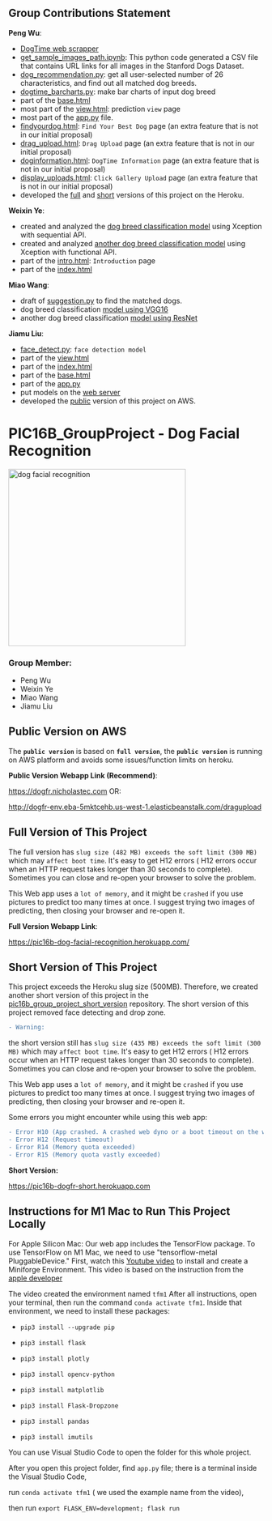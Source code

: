## **Group Contributions Statement**

**Peng Wu**:

- [DogTime web scrapper](https://github.com/PengWu2626/PIC16B_GroupProject/tree/main/DogTime_scraper)
- [get_sample_images_path.ipynb](https://github.com/PengWu2626/PIC16B_GroupProject/blob/main/data/get_sample_images_path.ipynb): This python code generated a CSV file that contains URL links for all images in the Stanford Dogs Dataset.
- [dog_recommendation.py](https://github.com/PengWu2626/PIC16B_GroupProject/blob/main/src/dog_recommendation.py): get all user-selected number of 26 characteristics, and find out all matched dog breeds.
- [dogtime_barcharts.py](https://github.com/PengWu2626/PIC16B_GroupProject/blob/main/src/dogtime_barcharts.py): make bar charts of input dog breed
- part of the [base.html](https://github.com/PengWu2626/PIC16B_GroupProject/blob/main/templates/base.html)
- most part of the [view.html](https://github.com/PengWu2626/PIC16B_GroupProject/blob/main/templates/view.html): prediction `view` page
- most part of the [app.py](https://github.com/PengWu2626/PIC16B_GroupProject/blob/main/app.py) file.
- [findyourdog.html](https://github.com/PengWu2626/PIC16B_GroupProject/blob/main/templates/findyourdog.html): `Find Your Best Dog` page (an extra feature that is not in our initial proposal)
- [drag_upload.html](https://github.com/PengWu2626/PIC16B_GroupProject/blob/main/templates/drag_upload.html): `Drag Upload` page (an extra feature that is not in our initial proposal)
- [doginformation.html](https://github.com/PengWu2626/PIC16B_GroupProject/blob/main/templates/doginformation.html): `DogTime Information` page (an extra feature that is not in our initial proposal)
- [display_uploads.html](https://github.com/PengWu2626/PIC16B_GroupProject/blob/main/templates/display_uploads.html): `Click Gallery Upload` page (an extra feature that is not in our initial proposal)
- developed the [full](https://pic16b-dog-facial-recognition.herokuapp.com/) and [short](https://pic16b-dogfr-short.herokuapp.com) versions of this project on the Heroku.

**Weixin Ye**:

- created and analyzed the [dog breed classification model](https://github.com/PengWu2626/PIC16B_GroupProject/blob/main/data/Model1.ipynb) using Xception with sequential API.
- created and analyzed [another dog breed classification model](https://github.com/PengWu2626/PIC16B_GroupProject/blob/main/data/Model2.ipynb) using Xception with functional API.
- part of the [intro.html](https://github.com/PengWu2626/PIC16B_GroupProject/blob/main/templates/intro.html): `Introduction` page
- part of the [index.html](https://github.com/PengWu2626/PIC16B_GroupProject/blob/main/templates/index.html)

**Miao Wang**:

- draft of [suggestion.py](https://github.com/PengWu2626/pic16b_group_project_short_version/blob/main/src/suggestion.py) to find the matched dogs.
- dog breed classification [model using VGG16](https://github.com/PengWu2626/PIC16B_GroupProject/blob/main/data/vgg16%20and%20ResNet.ipynb)
- another dog breed classification [model using ResNet](https://github.com/PengWu2626/PIC16B_GroupProject/blob/main/data/vgg16%20and%20ResNet.ipynb)

**Jiamu Liu**:

- [face_detect.py](https://github.com/PengWu2626/PIC16B_GroupProject/blob/main/src/face_detect.py): `face detection model`
- part of the [view.html](https://github.com/PengWu2626/PIC16B_GroupProject/blob/main/templates/view.html)
- part of the [index.html](https://github.com/PengWu2626/PIC16B_GroupProject/blob/main/templates/index.html)
- part of the [base.html](https://github.com/PengWu2626/PIC16B_GroupProject/blob/main/templates/base.html)
- part of the [app.py](https://github.com/PengWu2626/PIC16B_GroupProject/blob/main/app.py)
- put models on the [web server](https://dogfr.nicholastec.com/data/)
- developed the [public](http://dogfr-env.eba-5mktcehb.us-west-1.elasticbeanstalk.com/) version of this project on AWS.

# PIC16B_GroupProject - Dog Facial Recognition

<img src="https://humanepro.org/sites/default/files/styles/article_new/public/images/post/Scoop_FaceValue_cover.jpg" alt="dog facial recognition" width="350"/>

### Group Member:

- Peng Wu
- Weixin Ye
- Miao Wang
- Jiamu Liu

## Public Version on AWS

The **`public version`** is based on **`full version`**, the **`public version`** is running on AWS platform and avoids some issues/function limits on heroku.

**Public Version Webapp Link (Recommend)**:

https://dogfr.nicholastec.com OR:

http://dogfr-env.eba-5mktcehb.us-west-1.elasticbeanstalk.com/dragupload

## Full Version of This Project

The full version has `slug size (482 MB) exceeds the soft limit (300 MB)` which may `affect boot time`.
It's easy to get H12 errors ( H12 errors occur when an HTTP request takes longer than 30 seconds to complete).
Sometimes you can close and re-open your browser to solve the problem.

This Web app uses a `lot of memory`, and it might be `crashed` if you use pictures to predict too many times at once. I suggest trying two images of predicting, then closing your browser and re-open it.

**Full Version Webapp Link**:

https://pic16b-dog-facial-recognition.herokuapp.com/

## Short Version of This Project

This project exceeds the Heroku slug size (500MB). Therefore, we created another short version of this project in the [pic16b_group_project_short_version](https://github.com/PengWu2626/pic16b_group_project_short_version) repository. The short version of this project removed face detecting and drop zone.

```diff
- Warning:
```

the short version still has `slug size (435 MB) exceeds the soft limit (300 MB)` which may `affect boot time`.
It's easy to get H12 errors ( H12 errors occur when an HTTP request takes longer than 30 seconds to complete).
Sometimes you can close and re-open your browser to solve the problem.

This Web app uses a `lot of memory`, and it might be `crashed` if you use pictures to predict too many times at once. I suggest trying two images of predicting, then closing your browser and re-open it.

Some errors you might encounter while using this web app:

```diff
- Error H10 (App crashed. A crashed web dyno or a boot timeout on the web dyno will present this error.)
- Error H12 (Request timeout)
- Error R14 (Memory quota exceeded)
- Error R15 (Memory quota vastly exceeded)

```

**Short Version:**

https://pic16b-dogfr-short.herokuapp.com

## Instructions for M1 Mac to Run This Project Locally

For Apple Silicon Mac:
Our web app includes the TensorFlow package. To use TensorFlow on M1 Mac, we need to use "tensorflow-metal PluggableDevice."
First, watch this [Youtube video](https://www.youtube.com/watch?v=Qu1QitU6GXA) to install and create a Miniforge Environment.
This video is based on the instruction from the [apple developer](https://developer.apple.com/metal/tensorflow-plugin/)

The video created the environment named `tfm1`
After all instructions, open your terminal, then run the command `conda activate tfm1`.
Inside that environment,
we need to install these packages:

- `pip3 install --upgrade pip`

- `pip3 install flask`

- `pip3 install plotly`

- `pip3 install opencv-python`

- `pip3 install matplotlib`

- `pip3 install Flask-Dropzone`

- `pip3 install pandas`

- `pip3 install imutils`

You can use Visual Studio Code to open the folder for this whole project.

After you open this project folder, find `app.py` file; there is a terminal inside the Visual Studio Code,

run `conda activate tfm1` ( we used the example name from the video),

then run `export FLASK_ENV=development; flask run`
